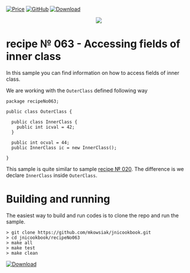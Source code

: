 [![Price](https://img.shields.io/badge/price-FREE-0098f7.svg)](https://github.com/mkowsiak/jnicookbook/blob/master/LICENSE.md)
[![GitHub](https://img.shields.io/badge/license-GPLv3-green.svg)](https://github.com/mkowsiak/jnicookbook/blob/master/LICENSE.md)
[![Download](https://img.shields.io/badge/download-click%20here-red.svg)](https://github.com/mkowsiak/jnicookbook/archive/master.zip)
<p align="center">
  <a href="http://jnicookbook.owsiak.org/"><img src="https://raw.githubusercontent.com/mkowsiak/jnicookbook/master/image/JNICookbook.png"></a>
</p>

# recipe № 063 - Accessing fields of inner class

In this sample you can find information on how to access fields of inner class.

We are working with the `OuterClass` defined following way

```
package recipeNo063;

public class OuterClass {

  public class InnerClass {
    public int icval = 42;
  }

  public int ocval = 44;
  public InnerClass ic = new InnerClass();

}
```

This sample is quite similar to sample <a href="ihttp://jnicookbook.owsiak.org/recipe-No-020/">recipe № 020</a>. The difference is we declare `InnerClass` inside `OuterClass`.

# Building and running

The easiest way to build and run codes is to clone the repo and run the sample.

    > git clone https://github.com/mkowsiak/jnicookbook.git
    > cd jnicookbook/recipeNo063
    > make all
    > make test
    > make clean
    
[![Download](https://img.shields.io/badge/download-click%20here-red.svg)](https://github.com/mkowsiak/jnicookbook/archive/master.zip)
